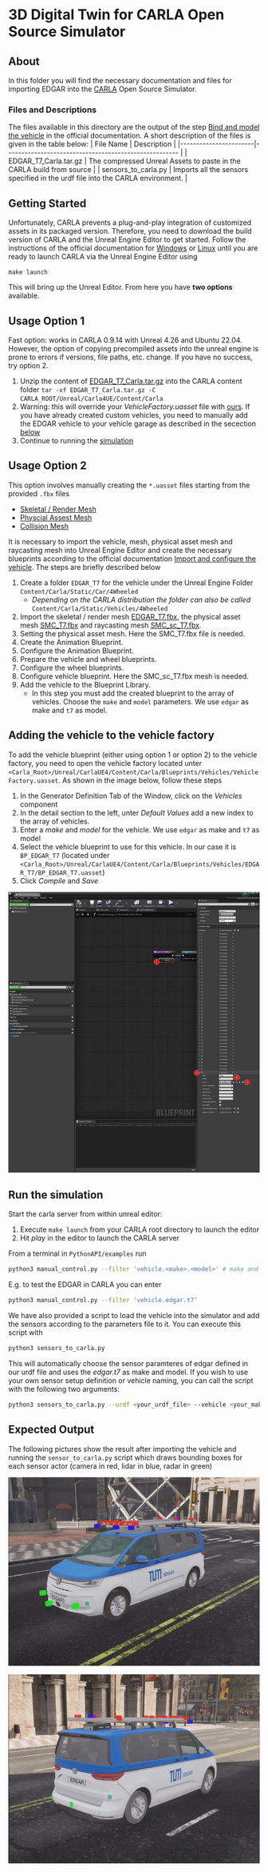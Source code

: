 # 3D Digital Twin for CARLA Open Source Simulator

## About

In this folder you will find the necessary documentation and files for importing EDGAR into the [CARLA](https://carla.org/) Open Source Simulator. 

### Files and Descriptions

The files available in this directory are the output of the step [Bind and model the vehicle](https://carla.readthedocs.io/en/latest/tuto_A_add_vehicle/#bind-and-model-the-vehicle) in the official documentation.
A short description of the files is given in the table below:
| File Name             | Description                                                   |
|-----------------------|------------------------------------------------------         |
| EDGAR_T7_Carla.tar.gz | The compressed Unreal Assets to paste in the CARLA build from source |
| sensors_to_carla.py | Imports all the sensors specified in the urdf file into the CARLA environment. |

## Getting Started

Unfortunately, CARLA prevents a plug-and-play integration of customized assets in its packaged version. Therefore, you need to download the build version of CARLA and the Unreal Engine Editor to get started. Follow the instructions of the official documentation for [Windows](https://https://carla.readthedocs.io/en/latest/build_windows/) or [Linux](https://carla.readthedocs.io/en/latest/build_linux/) until you are ready to launch CARLA via the Unreal Engine Editor using
```
make launch
```

This will bring up the Unreal Editor. From here you have **two options** available.

## Usage Option 1
Fast option: works in CARLA 0.9.14 with Unreal 4.26 and Ubuntu 22.04. However, the option of copying precompiled assets into the unreal engine is prone to errors if versions, file paths, etc. change. If you have no success, try option 2.

1. Unzip the content of [EDGAR_T7_Carla.tar.gz](EDGAR_T7_Carla.tar.gz) into the CARLA content folder `tar -xf EDGAR_T7_Carla.tar.gz -C CARLA_ROOT/Unreal/Carla4UE/Content/Carla` 
2. Warning: this will override your *VehicleFactory.uasset* file with [ours](Unreal/CarlaUE4/Content/Carla/Blueprints/Vehicles/VehicleFactory.uasset). If you have already created custom vehicles, you need to manually add the EDGAR vehicle to your vehicle garage as described in the secection [below](#adding-the-vehicle-to-the-vehicle-factory)
3. Continue to running the [simulation](#run-the-simulation)

## Usage Option 2
This option involves manually creating the `*.uasset` files starting from the provided ``.fbx`` files 
- [Skeletal / Render Mesh](../../source/3d_model/high_res/Edgar_T7.fbx)
- [Physcial Assest Mesh](../../source/3d_model/high_res/SMC_T7.fbx) 
- [Collision Mesh](../../source/3d_model/high_res/SMC_sc_T7.fbx)

It is necessary to import the vehicle, mesh, physical asset mesh and raycasting mesh into Unreal Engine Editor and create the necessary blueprints according to the official documentation [Import and configure the vehicle](https://carla.readthedocs.io/en/latest/tuto_A_add_vehicle/#import-and-configure-the-vehicle). 
The steps are briefly described below

1. Create a folder `EDGAR_T7` for the vehicle under the Unreal Engine Folder `Content/Carla/Static/Car/4Wheeled`
   - *Depending on the CARLA distribution the folder can also be called* `Content/Carla/Static/Vehicles/4Wheeled`
2. Import the skeletal / render mesh [EDGAR_T7.fbx](../../source/3d_model/high_res/Edgar_T7.fbx), the physical asset mesh [SMC_T7.fbx](../../source/3d_model/high_res/SMC_T7.fbx) and raycasting mesh  [SMC_sc_T7.fbx](../../source/3d_model/high_res/SMC_sc_T7.fbx).
3. Setting the physical asset mesh. Here the SMC_T7.fbx file is needed.
4. Create the Animation Blueprint.
5. Configure the Animation Blueprint.
6. Prepare the vehicle and wheel blueprints.
7. Configure the wheel blueprints.
8. Configure vehicle blueprint. Here the SMC_sc_T7.fbx mesh is needed.
9.  Add the vehicle to the Blueprint Library.
    - In this step you must add the created blueprint to the array of vehicles. Choose the `make` and `model` parameters. We use `edgar` as make and `t7` as model.

## Adding the vehicle to the vehicle factory
To add the vehicle blueprint (either using option 1 or option 2) to the vehicle factory, you need to open the vehicle factory located unter `<Carla_Root>/Unreal/CarlaUE4/Content/Carla/Blueprints/Vehicles/VehicleFactory.uasset`. As shown in the image below, follow these steps
1. In the Generator Definition Tab of the Window, click on the *Vehicles* component
2. In the detail section to the left, unter *Default Values* add a new index to the array of vehicles.
3. Enter a *make* and *model* for the vehicle. We use `edgar` as make and `t7` as model
4. Select the vehicle blueprint to use for this vehicle. In our case it is `BP_EDGAR_T7` (located under `<Carla_Root>/Unreal/CarlaUE4/Content/Carla/Blueprints/Vehicles/EDGAR_T7/BP_EDGAR_T7.uasset`)
5. Click *Compile* and *Save*

![Vehicle Factory](docs/Vehicle_Factory.png)

## Run the simulation
Start the carla server from within unreal editor:
1. Execute `make launch` from your CARLA root directory to launch the editor
2. Hit *play* in the editor to launch the CARLA server


From a terminal in `PythonAPI/examples` run 
```sh
python3 manual_control.py --filter 'vehicle.<make>.<model>' # make and model in lowercase letters
```
E.g. to test the EDGAR in CARLA you can enter
```sh
python3 manual_control.py --filter 'vehicle.edgar.t7'
``` 

We have also provided a script to load the vehicle into the simulator and add the sensors according to the parameters file to it. You can execute this script with
```sh
python3 sensors_to_carla.py
```
This will automatically choose the sensor paramteres of edgar defined in our urdf file and uses the *edgar.t7* as make and model. If you wish to use your own sensor setup definition or vehicle naming, you can call the script with the following two arguments:
```sh
python3 sensors_to_carla.py --urdf <your_urdf_file> --vehicle <your_make>.<your_model>
```

## Expected Output
The following pictures show the result after importing the vehicle and running the `sensor_to_carla.py` script which draws bounding boxes for each sensor actor (camera in red, lidar in blue, radar in green)

![Front View](docs/Front.png)

![Side Rear View](docs/Rear.png)
